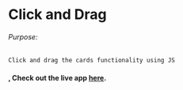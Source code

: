 # Click and Drag

###### Purpose:
    Click and drag the cards functionality using JS

#### , Check out the live app [here]().